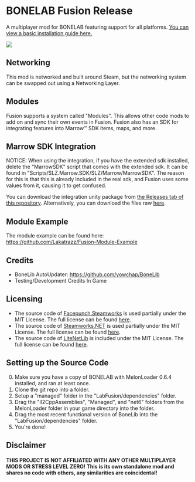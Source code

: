 # BONELAB Fusion Release
A multiplayer mod for BONELAB featuring support for all platforms.
[You can view a basic installation guide here.](INSTALLATION.md)

![](https://i.imgur.com/1ZpMfei.png)

## Networking
This mod is networked and built around Steam, but the networking system can be swapped out using a Networking Layer.

## Modules
Fusion supports a system called "Modules". This allows other code mods to add on and sync their own events in Fusion.
Fusion also has an SDK for integrating features into Marrow™ SDK items, maps, and more.

## Marrow SDK Integration
NOTICE:
When using the integration, if you have the extended sdk installed, delete the "MarrowSDK" script that comes with the extended sdk.
It can be found in "Scripts/SLZ.Marrow.SDK/SLZ/Marrow/MarrowSDK".
The reason for this is that this is already included in the real sdk, and Fusion uses some values from it, causing it to get confused.

You can download the integration unity package from [the Releases tab of this repository](https://github.com/Lakatrazz/BONELAB-Fusion/releases/latest).
Alternatively, you can download the files raw [here](https://github.com/Lakatrazz/BONELAB-Fusion/tree/main/Core/marrow-integration).

## Module Example
The module example can be found here:
https://github.com/Lakatrazz/Fusion-Module-Example

## Credits
- BoneLib AutoUpdater: https://github.com/yowchap/BoneLib
- Testing/Development Credits In Game

## Licensing
- The source code of [Facepunch.Steamworks](https://github.com/Facepunch/Facepunch.Steamworks) is used partially under the MIT License. The full license can be found [here](https://github.com/Facepunch/Facepunch.Steamworks/blob/master/LICENSE).
- The source code of [Steamworks.NET](https://github.com/rlabrecque/Steamworks.NET) is used partially under the MIT License. The full license can be found [here](https://github.com/rlabrecque/Steamworks.NET/blob/master/LICENSE.txt).
- The source code of [LiteNetLib](https://github.com/RevenantX/LiteNetLib) is included under the MIT License. The full license can be found [here](https://github.com/RevenantX/LiteNetLib/blob/master/LICENSE.txt).

## Setting up the Source Code
0. Make sure you have a copy of BONELAB with MelonLoader 0.6.4 installed, and ran at least once.
1. Clone the git repo into a folder.
2. Setup a "managed" folder in the "LabFusion/dependencies" folder.
3. Drag the "Il2CppAssemblies", "Managed", and "net6" folders from the MelonLoader folder in your game directory into the folder.
4. Drag the most recent functional version of BoneLib into the "LabFusion/dependencies" folder.
5. You're done!

## Disclaimer

#### THIS PROJECT IS NOT AFFILIATED WITH ANY OTHER MULTIPLAYER MODS OR STRESS LEVEL ZERO! This is its own standalone mod and shares no code with others, any similarities are coincidental!
